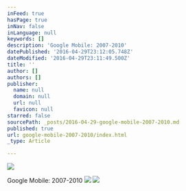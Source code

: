 ```yaml
---
inFeed: true
hasPage: true
inNav: false
inLanguage: null
keywords: []
description: 'Google Mobile: 2007-2010'
datePublished: '2016-04-29T23:12:05.748Z'
dateModified: '2016-04-29T23:11:49.500Z'
title: ''
author: []
authors: []
publisher:
  name: null
  domain: null
  url: null
  favicon: null
starred: false
sourcePath: _posts/2016-04-29-google-mobile-2007-2010.md
published: true
url: google-mobile-2007-2010/index.html
_type: Article

---
```

![](https://the-grid-user-content.s3-us-west-2.amazonaws.com/694fafcb-c5ca-4d73-b1ad-9b25fe9f6928.svg)

Google Mobile: 2007-2010
![](https://the-grid-user-content.s3-us-west-2.amazonaws.com/92eb113b-0cf6-4bc1-9c93-c4f000588aec.jpg)
![](https://the-grid-user-content.s3-us-west-2.amazonaws.com/7b97e807-edc0-4f3d-95d8-6c79d7ef510b.jpg)